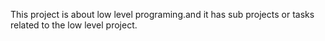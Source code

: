 This project is about low level programing.and it has sub projects or tasks related to the low level project.